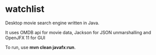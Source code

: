 # watchlist
Desktop movie search engine written in Java.

It uses OMDB api for movie data, Jackson for JSON unmarshalling and OpenJFX 11 for GUI

To run, use <b>mvn clean javafx:run</b>.
